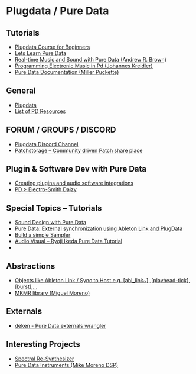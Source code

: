 # Plugdata / Pure Data

## Tutorials
- [Plugdata Course for Beginners](https://www.youtube.com/watch?v=EoOEZYn4xdA&list=PLZYD2Edyty0BfJ1RAH2heamjJGVj0TEau&ab_channel=SoundCodex)
- [Lets Learn Pure Data](https://www.youtube.com/watch?v=1o5Wasmd8yU&list=PLyFkFo29zHvD4eRftIAjcLqIXCtSo7w8g&ab_channel=SoundSimulator)
- [Real-time Music and Sound with Pure Data (Andrew R. Brown)](https://youtube.com/playlist?list=PLuxj2jXSuTvvqYcDLJ-poN-JxvqX0wq-m&si=3LSz6sd82w4_pWI9)
- [Programming Electronic Music in Pd (Johannes Kreidler)](http://www.pd-tutorial.com/)
- [Pure Data Documentation (Miller Puckette)](https://msp.ucsd.edu/)

## General 
- [Plugdata](https://plugdata.org/)
- [List of PD Resources](https://puredata.info/docs)

## FORUM / GROUPS / DISCORD
- [Plugdata Discord Channel](https://discord.com/invite/eT2RxdF9Nq)
- [Patchstorage – Community driven Patch share place](https://patchstorage.com/)

## Plugin & Software Dev with Pure Data
- [Creating plugins and audio software integrations](https://www.youtube.com/@Wasted-Audio)
- [PD > Electro-Smith Daizy](https://youtu.be/-li27LeH4ZY?si=r3IIDYDFL1nn8MN5)

## Special Topics – Tutorials
- [Sound Design with Pure Data](https://www.youtube.com/playlist?list=PLyFkFo29zHvD0XEvcd0YtxE6kHQfptGFj)
- [Pure Data: External synchronization using Ableton Link and PlugData](https://www.youtube.com/watch?v=DFjUDD_0lMc&ab_channel=JamesHarkins)
- [Build a simple Sampler](https://www.youtube.com/watch?v=v9a9qXfHdtc&ab_channel=PolarityMusic)
- [Audio Visual – Ryoji Ikeda Pure Data Tutorial](https://www.youtube.com/watch?v=CLddxGIlVPU&ab_channel=SoundSimulator)
- 

## Abstractions
- [Objects like Ableton Link / Sync to Host e.g. [abl_link~], [playhead-tick], [burst],...](https://github.com/jamshark70/hjh-abs)
- [MKMR library (Miguel Moreno)](https://github.com/MikeMorenoDSP/pd-mkmr)

## Externals
- [deken - Pure Data externals wrangler](https://deken.puredata.info/search.html?)

## Interesting Projects
- [Spectral Re-Synthesizer](https://chameleonxv2.com/)
- [Pure Data Instruments (Mike Moreno DSP)](https://www.youtube.com/playlist?list=PLGAR-tC2HGY5ufTD84-1SNH1wnqi78vgs)
